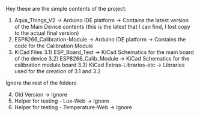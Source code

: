 Hey these are the simple contents of the project:

1) Aqua_Things_V2
   -> Arduino IDE platform
   -> Contains the latest version of the Main Device contents (this is the latest that I can find, I lost copy to the actual final version)
2) ESP8266_Calibration-Module
    -> Arduino IDE platform
    -> Contains the code for the Calibration Module
3) KiCad Files
   3.1) ESP_Board_Test
       -> KiCad Schematics for the main board of the device
   3.2) ESP8266_Calib_Module
       -> KiCad Schematics for the calibration module board
   3.3) KiCad Extras-Libraries-etc
   -> Libraries used for the creation of 3.1 and 3.2


Ignore the rest of the folders

4) Old Version
    -> Ignore
5) Helper for testing - Lux-Web
    -> Ignore
6) Helper for testing - Temperature-Web
    -> Ignore
